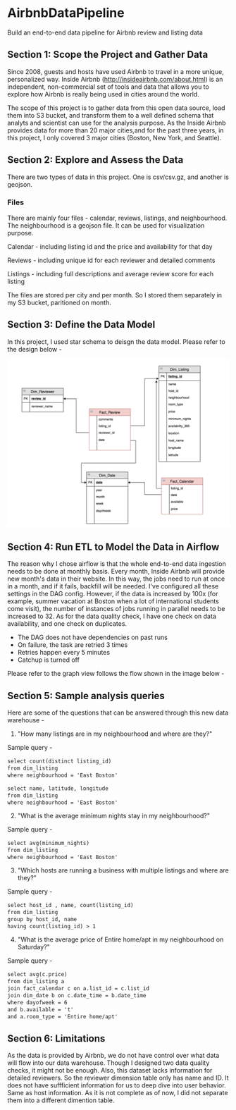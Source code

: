 # AirbnbDataPipeline
Build an end-to-end data pipeline for Airbnb review and listing data 

## Section 1: Scope the Project and Gather Data
Since 2008, guests and hosts have used Airbnb to travel in a more unique, personalized way. Inside Airbnb (http://insideairbnb.com/about.html) is an independent, non-commercial set of tools and data that allows you to explore how Airbnb is really being used in cities around the world.

The scope of this project is to gather data from this open data source, load them into S3 bucket, and transform them to a well defined schema that analyts and scientist can use for the analysis purpose. As the Inside Airbnb provides data for more than 20 major cities,and for the past three years, in this project, I only covered 3 major cities (Boston, New York, and Seattle). 

## Section 2: Explore and Assess the Data
There are two types of data in this project. One is csv/csv.gz, and another is geojson. 

### Files 
There are mainly four files - calendar, reviews, listings, and neighbourhood. The neighbourhood is a geojson file. It can be used for visualization purpose.

Calendar - including listing id and the price and availability for that day

Reviews - including unique id for each reviewer and detailed comments

Listings - including full descriptions and average review score for each listing 

The files are stored per city and per month. So I stored them separately in my S3 bucket, paritioned on month. 

## Section 3: Define the Data Model
In this project, I used star schema to deisgn the data model. Please refer to the design below - 

![Data Model](/data%20diagram.png)

## Section 4: Run ETL to Model the Data in Airflow 
The reason why I chose airflow is that the whole end-to-end data ingestion needs to be done at monthly basis. Every month, Inside Airbnb will provide new month's data in their website. In this way, the jobs need to run at once in a month, and if it fails, backfill will be needed. I've configured all these settings in the DAG config. However, if the data is increased by 100x (for example, summer vacation at Boston when a lot of international students come visit), the number of instances of jobs running in parallel needs to be increased to 32. As for the data quality check, I have one check on data availability, and one check on duplicates. 

* The DAG does not have dependencies on past runs
* On failure, the task are retried 3 times
* Retries happen every 5 minutes
* Catchup is turned off

Please refer to the graph view follows the flow shown in the image below - 

## Section 5: Sample analysis queries 

Here are some of the questions that can be answered through this new data warehouse - 

1. "How many listings are in my neighbourhood and where are they?"

Sample query - 
```
select count(distinct listing_id) 
from dim_listing 
where neighbourhood = 'East Boston'
```
```
select name, latitude, longitude
from dim_listing 
where neighbourhood = 'East Boston'
```
2. "What is the average minimum nights stay in my neighbourhood?"

Sample query - 
```
select avg(minimum_nights) 
from dim_listing 
where neighbourhood = 'East Boston'
```
3. "Which hosts are running a business with multiple listings and where are they?"

Sample query - 
```
select host_id , name, count(listing_id)
from dim_listing 
group by host_id, name 
having count(listing_id) > 1 
```
4. "What is the average price of Entire home/apt in my neighbourhood on Saturday?"

Sample query - 
```
select avg(c.price) 
from dim_listing a 
join fact_calendar c on a.list_id = c.list_id
join dim_date b on c.date_time = b.date_time 
where dayofweek = 6 
and b.available = 't'
and a.room_type = 'Entire home/apt'
```

## Section 6: Limitations 
As the data is provided by Airbnb, we do not have control over what data will flow into our data warehouse. Though I designed two data quality checks, it might not be enough. Also, this dataset lacks information for detailed reviewers. So the reviewer dimension table only has name and ID. It does not have suffficient information for us to deep dive into user behavior. Same as host information. As it is not complete as of now, I did not separate them into a different dimention table. 
